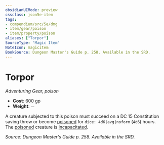 ```yaml
---
obsidianUIMode: preview
cssclass: json5e-item
tags:
- compendium/src/5e/dmg
- item/gear/poison
- item/property/poison
aliases: ["Torpor"]
SourceType: "Magic Item"
NoteIcon: magicitem
BookSource: Dungeon Master's Guide p. 258. Available in the SRD.
---
```

# Torpor
*Adventuring Gear, poison*  

- **Cost**: 600 gp
- **Weight**: ⏤

A creature subjected to this poison must succeed on a DC 15 Constitution saving throw or become [poisoned](/3-Mechanics/CLI/rules/conditions.md#poisoned) for `dice: 4d6|avg|noform` (`4d6`) hours. The [poisoned](/3-Mechanics/CLI/rules/conditions.md#poisoned) creature is [incapacitated](/3-Mechanics/CLI/rules/conditions.md#incapacitated).

*Source: Dungeon Master's Guide p. 258. Available in the SRD.*